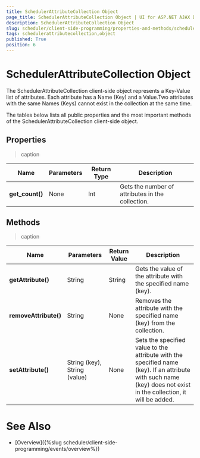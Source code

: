 ```yaml
---
title: SchedulerAttributeCollection Object
page_title: SchedulerAttributeCollection Object | UI for ASP.NET AJAX Documentation
description: SchedulerAttributeCollection Object
slug: scheduler/client-side-programming/properties-and-methods/schedulerattributecollection-object
tags: schedulerattributecollection,object
published: True
position: 6
---
```


# SchedulerAttributeCollection Object



The SchedulerAttributeCollection client-side object represents a Key-Value list of attributes. Each attribute has a Name (Key) and a Value.Two attributes with the same Names (Keys) cannot exist in the collection at the same time.

The tables below lists all public properties and the most important methods of the SchedulerAttributeCollection client-side object.

## Properties


>caption  

| Name | Parameters | Return Type | Description |
| ------ | ------ | ------ | ------ |
| __get_count()__ |None|Int|Gets the number of attributes in the collection.|

## Methods


>caption  

| Name | Parameters | Return Value | Description |
| ------ | ------ | ------ | ------ |
| __getAttribute()__ |String|String|Gets the value of the attribute with the specified name (key).|
| __removeAttribute()__ |String|None|Removes the attribute with the specified name (key) from the collection.|
| __setAttribute()__ |String (key), String (value)|None|Sets the specified value to the attribute with the specified name (key). If an attribute with such name (key) does not exist in the collection, it will be added.|

# See Also

 * [Overview]({%slug scheduler/client-side-programming/events/overview%})
